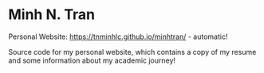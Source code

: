 # Minh N. Tran
Personal Website: https://tnminhlc.github.io/minhtran/ - automatic!

Source code for my personal website, which contains a copy of my resume and some information about my academic journey!
